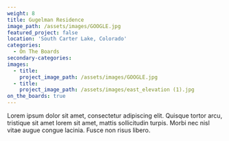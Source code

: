 ```yaml
---
weight: 8
title: Gugelman Residence
image_path: /assets/images/GOOGLE.jpg
featured_project: false
location: 'South Carter Lake, Colorado'
categories:
  - On The Boards
secondary-categories:
images:
  - title:
    project_image_path: /assets/images/GOOGLE.jpg
  - title:
    project_image_path: /assets/images/east_elevation (1).jpg
on_the_boards: true
---
```


Lorem ipsum dolor sit amet, consectetur adipiscing elit. Quisque tortor arcu, tristique sit amet lorem sit amet, mattis sollicitudin turpis. Morbi nec nisl vitae augue congue lacinia. Fusce non risus libero.